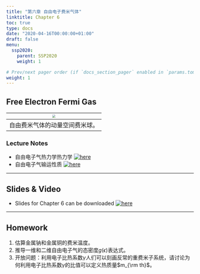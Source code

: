 ```yaml
---
title: "第六章 自由电子费米气体"
linktitle: Chapter 6
toc: true
type: docs
date: "2020-04-16T00:00:00+01:00"
draft: false
menu:
  ssp2020:
    parent: SSP2020
    weight: 1

# Prev/next pager order (if `docs_section_pager` enabled in `params.toml`)
weight: 1
---
```




## Free Electron Fermi Gas

| <img src="/courses/ssp2020/figs/fermisuf.png" style="zoom:50%;" name="cv"/> |
| ------------------------------------------------------------ |
| 自由费米气体的动量空间费米球。                               |

### Lecture Notes

+ 自由电子气热力学热力学  [![here](/courses/ssp2020/figs/notea.jpg "Wei Li")](/courses/ssp2020/slides/notec6a.pdf)  
+ 自由电子气输运性质 [![here](/courses/ssp2020/figs/coverc6noteb.jpg "Wei Li")](/courses/ssp2020/slides/notec6b.pdf) 



****

## Slides & Video

+ Slides for Chapter 6 can be downloaded [![here](/courses/ssp2020/figs/coverc6.jpg "Wei Li")](/courses/ssp2020/slides/slidesc6.pdf)  

****

## Homework

1. 估算金属钠和金属铜的费米温度。
2. 推导一维和二维自由电子气的态密度$g(\epsilon)$表达式。
3. 开放问题：利用电子比热系数$\gamma$人们可以刻画反常的重费米子系统，请讨论为何利用电子比热系数$\gamma$的比值可以定义热质量$m_{\rm th}$。








